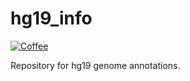 # hg19_info

[![Coffee](https://img.shields.io/badge/-buy_me_a%C2%A0coffee-gray?logo=buy-me-a-coffee&color=ff69b4)](https://www.buymeacoffee.com/kylessmith)

Repository for hg19 genome annotations.




